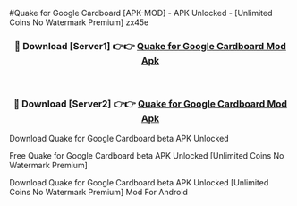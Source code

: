 #Quake for Google Cardboard [APK-MOD] - APK Unlocked - [Unlimited Coins No Watermark Premium] zx45e



<div align="center">

<h3>🔴 Download [Server1] 👉👉 <a href="https://momento.my/?title=Quake_for_Google_Cardboard">Quake for Google Cardboard Mod Apk</a></h3><br>

<h3>🔴 Download [Server2] 👉👉 <a href="https://momento.my/?title=Quake_for_Google_Cardboard">Quake for Google Cardboard Mod Apk</a></h3>
</div>



Download Quake for Google Cardboard beta APK Unlocked

Free Quake for Google Cardboard beta APK Unlocked [Unlimited Coins No Watermark Premium]

Download Quake for Google Cardboard beta APK Unlocked [Unlimited Coins No Watermark Premium] Mod For Android
